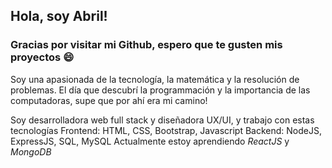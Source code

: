 ## Hola, soy Abril! 
### Gracias por visitar mi Github, espero que te gusten mis proyectos 😄

Soy una apasionada de la tecnología, la matemática y la resolución de problemas. El día que descubrí la programmación y la importancia de las computadoras, supe que por ahí era mi camino!

Soy desarrolladora web full stack y diseñadora UX/UI, y trabajo con estas tecnologías
Frontend: HTML, CSS, Bootstrap, Javascript
Backend: NodeJS, ExpressJS, SQL, MySQL
Actualmente estoy aprendiendo *ReactJS* y *MongoDB*


<!--
**abrilgarciaduran/abrilgarciaduran** is a ✨ _special_ ✨ repository because its `README.md` (this file) appears on your GitHub profile.

Here are some ideas to get you started:

- 🔭 I’m currently working on ...
- 🌱 I’m currently learning ...
- 👯 I’m looking to collaborate on ...
- 🤔 I’m looking for help with ...
- 💬 Ask me about ...
- 📫 How to reach me: ...
- 😄 Pronouns: ...
- ⚡ Fun fact: ...
-->
